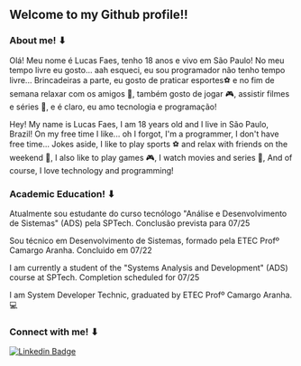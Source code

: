 ## Welcome to my Github profile!!

###  About me! ⬇
<p>Olá! Meu nome é Lucas Faes, tenho 18 anos e vivo em São Paulo! No meu tempo livre eu gosto... aah esqueci, eu sou programador não tenho tempo livre... Brincadeiras a parte, eu gosto de praticar esportes⚽ e no fim de semana relaxar com os amigos 🎉, também gosto de jogar 🎮, assistir filmes e séries 🍕, e é claro, eu amo tecnologia e programação! <p>

<p>Hey! My name is Lucas Faes, I am 18 years old and I live in São Paulo, Brazil! On my free time I like... oh I forgot, I'm a programmer, I don't have free time... Jokes aside, I like to play sports ⚽ and relax with friends on the weekend 🎉, I also like to play games 🎮, I watch movies and series 🍕, And of course, I love technology and programming! <p>

### Academic Education! ⬇
<p>Atualmente sou estudante do curso tecnólogo "Análise e Desenvolvimento de Sistemas" (ADS) pela SPTech. Conclusão prevista para 07/25</p>
<p>Sou técnico em Desenvolvimento de Sistemas, formado pela ETEC Profº Camargo Aranha. Concluido em 07/22</p>
<p>I am currently a student of the "Systems Analysis and Development" (ADS) course at SPTech. Completion scheduled for 07/25</p>
<p>I am System Developer Technic, graduated by ETEC Profº Camargo Aranha.💻<p>

  
### Connect with me! ⬇

[![Linkedin Badge](https://img.shields.io/badge/-LucasFaes-0a66c2?style=flat-square&logo=Linkedin&logoColor=white&link=https://www.linkedin.com/in/lucasfaes/)](https://www.linkedin.com/in/lucasfaes/) 
